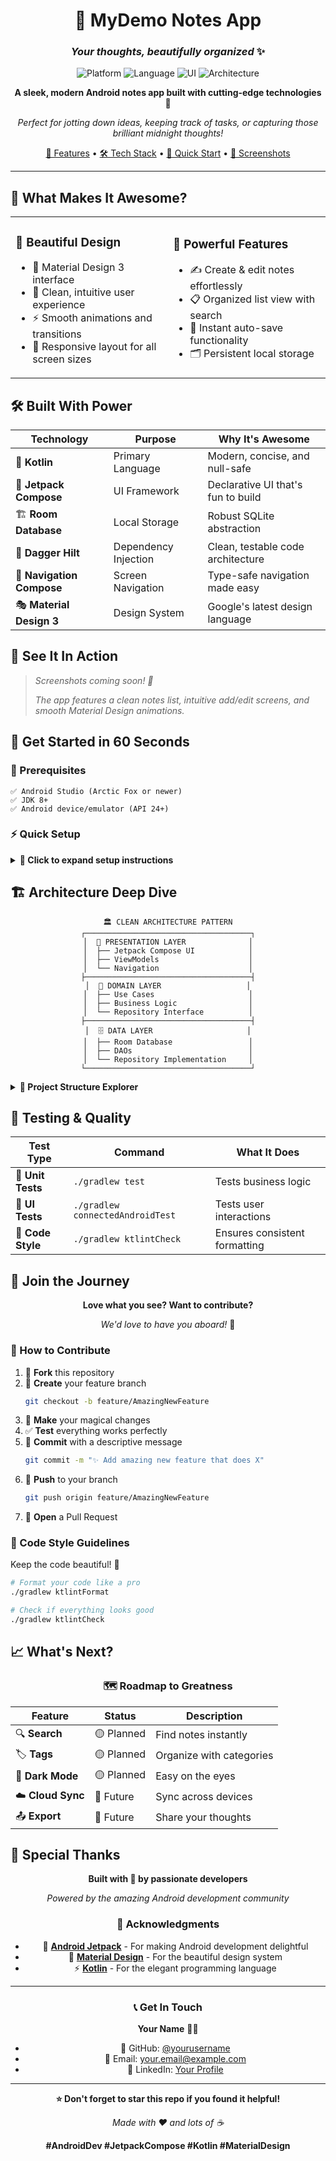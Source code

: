 <div align="center">

# 📝 MyDemo Notes App
### *Your thoughts, beautifully organized* ✨

<img src="https://img.shields.io/badge/Platform-Android-brightgreen?style=for-the-badge&logo=android" alt="Platform">
<img src="https://img.shields.io/badge/Language-Kotlin-purple?style=for-the-badge&logo=kotlin" alt="Language">
<img src="https://img.shields.io/badge/UI-Jetpack%20Compose-blue?style=for-the-badge&logo=jetpackcompose" alt="UI">
<img src="https://img.shields.io/badge/Architecture-MVVM-orange?style=for-the-badge" alt="Architecture">

**A sleek, modern Android notes app built with cutting-edge technologies** 🚀

*Perfect for jotting down ideas, keeping track of tasks, or capturing those brilliant midnight thoughts!*

[🎯 Features](#-what-makes-it-awesome) • [🛠️ Tech Stack](#️-built-with-power) • [🚀 Quick Start](#-get-started-in-60-seconds) • [📱 Screenshots](#-see-it-in-action)

---

</div>

## 🌟 What Makes It Awesome?

<table>
<tr>
<td width="50%">

### 🎨 **Beautiful Design**
- 🌈 Material Design 3 interface
- 🌙 Clean, intuitive user experience
- ⚡ Smooth animations and transitions
- 📱 Responsive layout for all screen sizes

</td>
<td width="50%">

### 🚀 **Powerful Features**
- ✍️ Create & edit notes effortlessly
- 📋 Organized list view with search
- 💾 Instant auto-save functionality
- 🗂️ Persistent local storage

</td>
</tr>
</table>

## 🛠️ Built With Power

<div align="center">

| Technology | Purpose | Why It's Awesome |
|------------|---------|------------------|
| 🎯 **Kotlin** | Primary Language | Modern, concise, and null-safe |
| 🎨 **Jetpack Compose** | UI Framework | Declarative UI that's fun to build |
| 🏗️ **Room Database** | Local Storage | Robust SQLite abstraction |
| 💉 **Dagger Hilt** | Dependency Injection | Clean, testable code architecture |
| 🧭 **Navigation Compose** | Screen Navigation | Type-safe navigation made easy |
| 🎭 **Material Design 3** | Design System | Google's latest design language |

</div>

## 📱 See It In Action

> *Screenshots coming soon! 📸*
> 
> *The app features a clean notes list, intuitive add/edit screens, and smooth Material Design animations.*

## 🚀 Get Started in 60 Seconds

### 🔧 Prerequisites
```
✅ Android Studio (Arctic Fox or newer)
✅ JDK 8+
✅ Android device/emulator (API 24+)
```

### ⚡ Quick Setup

<details>
<summary><b>🔽 Click to expand setup instructions</b></summary>

**1️⃣ Clone this beauty**
```bash
git clone https://github.com/yourusername/MyDemoProject.git
cd MyDemoProject
```

**2️⃣ Open in Android Studio**
```
File → Open → Select the MyDemoProject folder
```

**3️⃣ Build & Run**
```bash
# Build the project
./gradlew build

# Install on device
./gradlew installDebug
```

**4️⃣ Start creating notes!** 🎉

</details>

## 🏗️ Architecture Deep Dive

<div align="center">

```
🏛️ CLEAN ARCHITECTURE PATTERN
┌─────────────────────────────────────┐
│  📱 PRESENTATION LAYER              │
│  ├── Jetpack Compose UI            │
│  ├── ViewModels                    │
│  └── Navigation                    │
├─────────────────────────────────────┤
│  💼 DOMAIN LAYER                   │
│  ├── Use Cases                     │
│  ├── Business Logic                │
│  └── Repository Interface          │
├─────────────────────────────────────┤
│  🗄️ DATA LAYER                     │
│  ├── Room Database                 │
│  ├── DAOs                          │
│  └── Repository Implementation     │
└─────────────────────────────────────┘
```

</div>

<details>
<summary><b>📂 Project Structure Explorer</b></summary>

```
🗂️ app/src/main/java/com/example/mydemoproject/
├── 📊 data/                   # Data management powerhouse
│   ├── 📄 Note.kt            # Note entity (the star of the show)
│   ├── 🔌 NoteDao.kt         # Database operations interface
│   ├── 🗃️ NotesDatabase.kt   # Room database configuration
│   └── 📦 NotesRepository.kt # Data access abstraction
├── 💉 di/                    # Dependency injection magic
├── 🖼️ screens/               # Beautiful UI screens
│   ├── ➕ AddNoteScreen.kt   # Create/edit note interface
│   └── 📋 NotesListScreen.kt # Notes overview screen
├── 🎨 ui/                    # UI components & theming
├── 🏠 MainActivity.kt        # App entry point
├── 📱 NotesApplication.kt    # Application configuration
└── 🧠 NotesViewModel.kt      # Business logic coordinator
```

</details>

## 🧪 Testing & Quality

<div align="center">

| Test Type | Command | What It Does |
|-----------|---------|--------------|
| 🧪 **Unit Tests** | `./gradlew test` | Tests business logic |
| 📱 **UI Tests** | `./gradlew connectedAndroidTest` | Tests user interactions |
| 📏 **Code Style** | `./gradlew ktlintCheck` | Ensures consistent formatting |

</div>

## 🤝 Join the Journey

<div align="center">

**Love what you see? Want to contribute?** 

*We'd love to have you aboard!* 🚢

</div>

### 🎯 How to Contribute

1. 🍴 **Fork** this repository
2. 🌟 **Create** your feature branch
   ```bash
   git checkout -b feature/AmazingNewFeature
   ```
3. 💫 **Make** your magical changes
4. ✅ **Test** everything works perfectly
5. 📝 **Commit** with a descriptive message
   ```bash
   git commit -m "✨ Add amazing new feature that does X"
   ```
6. 🚀 **Push** to your branch
   ```bash
   git push origin feature/AmazingNewFeature
   ```
7. 🎉 **Open** a Pull Request

### 🎨 Code Style Guidelines

Keep the code beautiful! 💅

```bash
# Format your code like a pro
./gradlew ktlintFormat

# Check if everything looks good
./gradlew ktlintCheck
```

## 📈 What's Next?

<div align="center">

### 🗺️ **Roadmap to Greatness**

| Feature | Status | Description |
|---------|--------|-------------|
| 🔍 **Search** | 🟡 Planned | Find notes instantly |
| 🏷️ **Tags** | 🟡 Planned | Organize with categories |
| 🌙 **Dark Mode** | 🟡 Planned | Easy on the eyes |
| ☁️ **Cloud Sync** | 🔴 Future | Sync across devices |
| 📤 **Export** | 🔴 Future | Share your thoughts |

</div>

## 💫 Special Thanks

<div align="center">

**Built with 💜 by passionate developers**

*Powered by the amazing Android development community*

### 🙏 **Acknowledgments**
- 🤖 [**Android Jetpack**](https://developer.android.com/jetpack) - For making Android development delightful
- 🎨 [**Material Design**](https://material.io/) - For the beautiful design system
- ⚡ [**Kotlin**](https://kotlinlang.org/) - For the elegant programming language

</div>

---

<div align="center">

### 📞 **Get In Touch**

**Your Name** 👨‍💻
- 🐙 GitHub: [@yourusername](https://github.com/yourusername)
- 📧 Email: your.email@example.com
- 💼 LinkedIn: [Your Profile](https://linkedin.com/in/yourprofile)

---

**⭐ Don't forget to star this repo if you found it helpful!**

*Made with ❤️ and lots of ☕*

**#AndroidDev #JetpackCompose #Kotlin #MaterialDesign**

</div> 